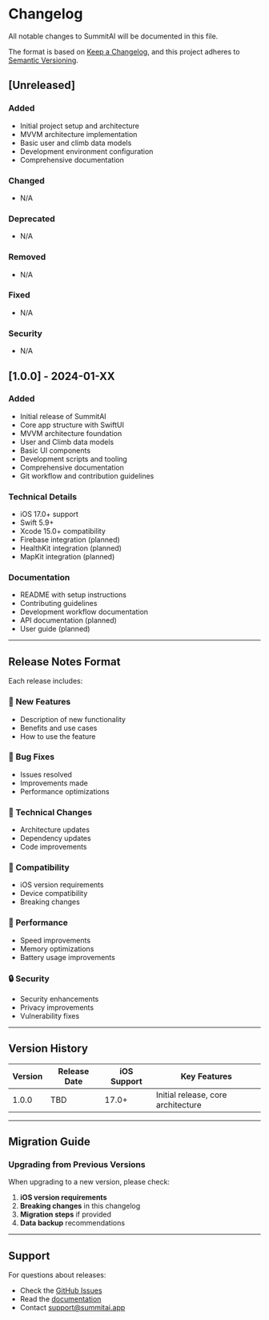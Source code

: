 # Changelog

All notable changes to SummitAI will be documented in this file.

The format is based on [Keep a Changelog](https://keepachangelog.com/en/1.0.0/),
and this project adheres to [Semantic Versioning](https://semver.org/spec/v2.0.0.html).

## [Unreleased]

### Added
- Initial project setup and architecture
- MVVM architecture implementation
- Basic user and climb data models
- Development environment configuration
- Comprehensive documentation

### Changed
- N/A

### Deprecated
- N/A

### Removed
- N/A

### Fixed
- N/A

### Security
- N/A

## [1.0.0] - 2024-01-XX

### Added
- Initial release of SummitAI
- Core app structure with SwiftUI
- MVVM architecture foundation
- User and Climb data models
- Basic UI components
- Development scripts and tooling
- Comprehensive documentation
- Git workflow and contribution guidelines

### Technical Details
- iOS 17.0+ support
- Swift 5.9+
- Xcode 15.0+ compatibility
- Firebase integration (planned)
- HealthKit integration (planned)
- MapKit integration (planned)

### Documentation
- README with setup instructions
- Contributing guidelines
- Development workflow documentation
- API documentation (planned)
- User guide (planned)

---

## Release Notes Format

Each release includes:

### 🎉 New Features
- Description of new functionality
- Benefits and use cases
- How to use the feature

### 🐛 Bug Fixes
- Issues resolved
- Improvements made
- Performance optimizations

### 🔧 Technical Changes
- Architecture updates
- Dependency updates
- Code improvements

### 📱 Compatibility
- iOS version requirements
- Device compatibility
- Breaking changes

### 🚀 Performance
- Speed improvements
- Memory optimizations
- Battery usage improvements

### 🔒 Security
- Security enhancements
- Privacy improvements
- Vulnerability fixes

---

## Version History

| Version | Release Date | iOS Support | Key Features |
|---------|--------------|-------------|--------------|
| 1.0.0   | TBD          | 17.0+       | Initial release, core architecture |

---

## Migration Guide

### Upgrading from Previous Versions

When upgrading to a new version, please check:
1. **iOS version requirements**
2. **Breaking changes** in this changelog
3. **Migration steps** if provided
4. **Data backup** recommendations

---

## Support

For questions about releases:
- Check the [GitHub Issues](https://github.com/pierson-davis/SummitAI-iOS/issues)
- Read the [documentation](README.md)
- Contact [support@summitai.app](mailto:support@summitai.app)
